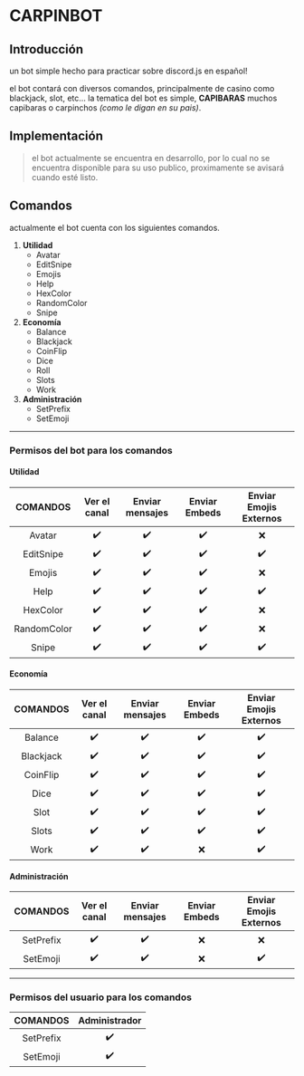 # CARPINBOT
## Introducción
un bot simple hecho para practicar sobre discord.js en español!

el bot contará con diversos comandos, principalmente de casino como blackjack, slot, etc...  la tematica del bot es simple, **CAPIBARAS** muchos capibaras o carpinchos *(como le digan en su pais)*.

## Implementación
> el bot actualmente se encuentra en desarrollo, por lo cual no se encuentra disponible para su uso publico, proximamente se avisará cuando esté listo.

## Comandos
actualmente el bot cuenta con los siguientes comandos.

1. **Utilidad**
    * Avatar
    * EditSnipe
    * Emojis
    * Help
    * HexColor
    * RandomColor
    * Snipe
2. **Economía**
    * Balance
    * Blackjack
    * CoinFlip
    * Dice
    * Roll
    * Slots
    * Work
3. **Administración**
    * SetPrefix
    * SetEmoji

----------------------------------------------------------------

### Permisos del bot para los comandos

#### Utilidad
|  COMANDOS | Ver el canal | Enviar mensajes | Enviar Embeds | Enviar Emojis Externos |
|:---------:|:------------:|:---------------:|:-------------:|:----------------------:|
|  Avatar   |      ✔️      |       ✔️       |      ✔️       |           ❌           |
| EditSnipe |      ✔️      |       ✔️       |      ✔️       |           ✔️           |
|  Emojis   |      ✔️      |       ✔️       |      ✔️       |           ❌           |
|   Help    |      ✔️      |       ✔️       |      ✔️       |           ✔️           |
| HexColor  |      ✔️      |       ✔️       |      ✔️       |           ❌           |
|RandomColor|      ✔️      |       ✔️       |      ✔️       |           ❌           |
|   Snipe   |      ✔️      |       ✔️       |      ✔️       |           ✔️           |

#### Economía
|  COMANDOS | Ver el canal | Enviar mensajes | Enviar Embeds | Enviar Emojis Externos |
|:---------:|:------------:|:---------------:|:-------------:|:----------------------:|
|  Balance  |      ✔️      |       ✔️       |      ✔️       |           ✔️           |
| Blackjack |      ✔️      |       ✔️       |      ✔️       |           ✔️           |
| CoinFlip  |      ✔️      |       ✔️       |      ✔️       |           ✔️           |
|   Dice    |      ✔️      |       ✔️       |      ✔️       |           ✔️           |
|   Slot    |      ✔️      |       ✔️       |      ✔️       |           ✔️           |
|   Slots   |      ✔️      |       ✔️       |      ✔️       |           ✔️           |
|   Work    |      ✔️      |       ✔️       |      ❌       |           ✔️           |

#### Administración
|  COMANDOS | Ver el canal | Enviar mensajes | Enviar Embeds | Enviar Emojis Externos |
|:---------:|:------------:|:---------------:|:-------------:|:----------------------:|
| SetPrefix |      ✔️      |       ✔️       |      ❌        |           ❌           |
| SetEmoji  |      ✔️      |       ✔️       |      ❌        |           ✔️           |
----------------------------------------------------------------

### Permisos del usuario para los comandos
|  COMANDOS | Administrador |
|:---------:|:-------------:|
| SetPrefix |      ✔️       |
| SetEmoji  |      ✔️       |
